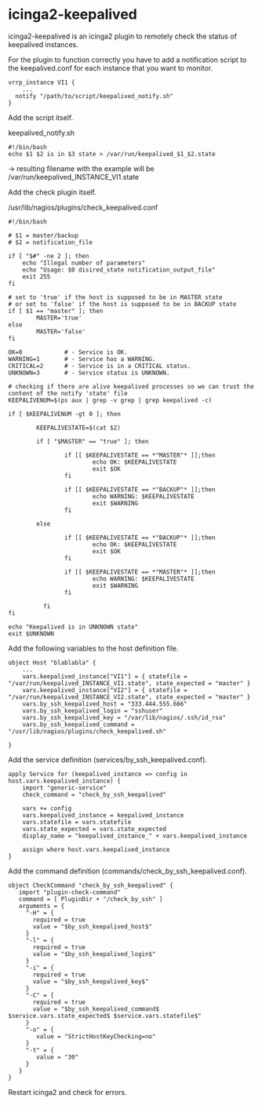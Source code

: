 # icinga2-keepalived

icinga2-keepalived is an icinga2 plugin to remotely check the status of keepalived instances.

For the plugin to function correctly you have to add a notification script to the keepalived.conf for each instance that you want to monitor.

    vrrp_instance VI1 {
    	...
      notify "/path/to/script/keepalived_notify.sh"
    }

Add the script itself.

keepalived_notify.sh

    #!/bin/bash
    echo $1 $2 is in $3 state > /var/run/keepalived_$1_$2.state

-> resulting filename with the example will be /var/run/keepalived_INSTANCE_VI1.state

Add the check plugin itself.

/usr/lib/nagios/plugins/check_keepalived.conf
```
#!/bin/bash

# $1 = master/backup
# $2 = notification_file

if [ "$#" -ne 2 ]; then
    echo "Illegal number of parameters"
    echo "Usage: $0 disired_state notification_output_file"
    exit 255
fi

# set to 'true' if the host is supposed to be in MASTER state
# or set to 'false' if the host is supposed to be in BACKUP state
if [ $1 == "master" ]; then
        MASTER='true'
else
        MASTER='false'
fi

OK=0            # - Service is OK.
WARNING=1       # - Service has a WARNING.
CRITICAL=2      # - Service is in a CRITICAL status.
UNKNOWN=3       # - Service status is UNKNOWN.

# checking if there are alive keepalived processes so we can trust the content of the notify 'state' file
KEEPALIVENUM=$(ps aux | grep -v grep | grep keepalived -c)

if [ $KEEPALIVENUM -gt 0 ]; then

        KEEPALIVESTATE=$(cat $2)

        if [ "$MASTER" == "true" ]; then

                if [[ $KEEPALIVESTATE == *"MASTER"* ]];then
                        echo OK: $KEEPALIVESTATE
                        exit $OK
                fi

                if [[ $KEEPALIVESTATE == *"BACKUP"* ]];then
                        echo WARNING: $KEEPALIVESTATE
                        exit $WARNING
                fi

        else

                if [[ $KEEPALIVESTATE == *"BACKUP"* ]];then
                        echo OK: $KEEPALIVESTATE
                        exit $OK
                fi

                if [[ $KEEPALIVESTATE == *"MASTER"* ]];then
                        echo WARNING: $KEEPALIVESTATE
                        exit $WARNING
                fi

          fi
fi

echo "Keepalived is in UNKNOWN state"
exit $UNKNOWN
```

Add the following variables to the host definition file.
```
object Host "blablabla" {
	...
   	vars.keepalived_instance["VI1"] = { statefile = "/var/run/keepalived_INSTANCE_VI1.state", state_expected = "master" }
   	vars.keepalived_instance["VI2"] = { statefile = "/var/run/keepalived_INSTANCE_VI2.state", state_expected = "master" }
   	vars.by_ssh_keepalived_host = "333.444.555.666"
   	vars.by_ssh_keepalived_login = "sshuser"
   	vars.by_ssh_keepalived_key = "/var/lib/nagios/.ssh/id_rsa"
   	vars.by_ssh_keepalived_command = "/usr/lib/nagios/plugins/check_keepalived.sh"

}
```

Add the service definition (services/by_ssh_keepalived.conf).
```
apply Service for (keepalived_instance => config in host.vars.keepalived_instance) {
    import "generic-service"
    check_command = "check_by_ssh_keepalived"

    vars += config
    vars.keepalived_instance = keepalived_instance
    vars.statefile = vars.statefile
    vars.state_expected = vars.state_expected
    display_name = "keepalived_instance_" + vars.keepalived_instance

    assign where host.vars.keepalived_instance
}
```

Add the command definition (commands/check_by_ssh_keepalived.conf).
```
object CheckCommand "check_by_ssh_keepalived" {
   import "plugin-check-command"
   command = [ PluginDir + "/check_by_ssh" ]
   arguments = {
     "-H" = {
       required = true
       value = "$by_ssh_keepalived_host$"
     }
     "-l" = {
       required = true
       value = "$by_ssh_keepalived_login$"
     }
     "-i" = {
       required = true
       value = "$by_ssh_keepalived_key$"
     }
     "-C" = {
       required = true
       value = "$by_ssh_keepalived_command$ $service.vars.state_expected$ $service.vars.statefile$"
     }
     "-o" = {
        value = "StrictHostKeyChecking=no"
     }
     "-t" = {
        value = "30"
     }
   }
}
```

Restart icinga2 and check for errors.
